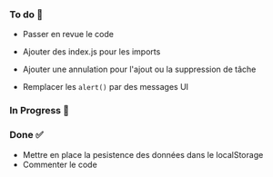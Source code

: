 ### To do 📝

- Passer en revue le code
- Ajouter des index.js pour les imports

- Ajouter une annulation pour l'ajout ou la suppression de tâche
- Remplacer les `alert()` par des messages UI

### In Progress 🚧

### Done ✅

- Mettre en place la pesistence des données dans le localStorage
- Commenter le code
